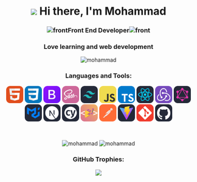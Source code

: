 <h1 align="center"> <img src="https://raw.githubusercontent.com/aemmadi/aemmadi/master/wave.gif" width="30"> Hi there, I'm Mohammad </h1>


<h3 align="center"><img src="https://www.vectorlogo.zone/logos/frontapp/frontapp-icon.svg" alt="front" width="20" height="20"/>Front End Developer<img src="https://www.vectorlogo.zone/logos/frontapp/frontapp-icon.svg" alt="front" width="20" height="20"/></h3> 


<h3 align="center">Love learning and web development</h3> 


<p align="center"><img src="https://github-readme-streak-stats.herokuapp.com/?user=mohammadpy8&theme=black-ice&hide_border=true&stroke=0000&background=0D1117&ring=e05397&fire=e05397&currStreakLabel=e05397&bg_color=30,e96443,904e95&title_color=fff&text_color=fff" alt="mohammad" /></p>


<h3 align="center">Languages and Tools:</h3>

<p align="center">
  <img src="https://github.com/tandpfun/skill-icons/blob/main/icons/HTML.svg" width="45" title="html">
  <img src="https://github.com/tandpfun/skill-icons/blob/main/icons/CSS.svg" width="45" title="css">
  <img src="https://github.com/tandpfun/skill-icons/blob/main/icons/Bootstrap.svg" width="45" title="bootstrap">
  <img src="https://github.com/tandpfun/skill-icons/blob/main/icons/Sass.svg" width="45" title="sass">
  <img src="https://github.com/tandpfun/skill-icons/blob/main/icons/TailwindCSS-Dark.svg" width="45" title="tailwind">
  <img src="https://github.com/tandpfun/skill-icons/blob/main/icons/JavaScript.svg" width="45" title="js">
  <img src="https://github.com/tandpfun/skill-icons/blob/main/icons/TypeScript.svg" width="45" title="typescript">
  <img src="https://github.com/tandpfun/skill-icons/blob/main/icons/React-Dark.svg" width="45" title="react">
  <img src="https://github.com/tandpfun/skill-icons/blob/main/icons/Redux.svg" width="45" title="redux">
  <img src="https://github.com/tandpfun/skill-icons/blob/main/icons/GraphQL-Dark.svg" width="45" title="GraphQl">
  <img src="https://github.com/tandpfun/skill-icons/blob/main/icons/MaterialUI-Dark.svg" width="45" title="materialUi">
  <img src="https://github.com/tandpfun/skill-icons/blob/main/icons/NextJS-Dark.svg" width="45" title="nextjs">
  <img src="https://github.com/tandpfun/skill-icons/blob/main/icons/Cypress-Dark.svg" width="45" title="cypress">
  <img src="https://github.com/tandpfun/skill-icons/blob/main/icons/StyledComponents.svg" width="45" title="cypress">
  <img src="https://github.com/tandpfun/skill-icons/blob/main/icons/Postman.svg" width="45" title="postman">
  <img src="https://github.com/tandpfun/skill-icons/blob/main/icons/Vite-Dark.svg" width="45"  title="Vite">
  <img src="https://github.com/tandpfun/skill-icons/blob/main/icons/Git.svg" width="45" title="git">
  <img src="https://github.com/tandpfun/skill-icons/blob/main/icons/Github-Dark.svg" width="45" title="github">
</p>


<br>
<p align="center"><img height="180em" src="https://github-readme-stats.vercel.app/api?username=mohammadpy8&hide_border=true&count_private=true&show_icons=true&theme=radical&bg_color=0D1117" alt="mohammad" align = "center"/>
<img height="180em" src="https://github-readme-stats.vercel.app/api/top-langs?username=mohammadpy8&show_icons=true&locale=en&layout=compact&hide_border=true&theme=radical&bg_color=0D1117" alt="mohammad" align = "center"/></p>

<h3 align="center">GitHub Trophies:</h3>

<p align="center">
  <img src="https://github-profile-trophy.vercel.app/?username=mohammadpy8&show_icons=true&locale=en&layout=compact&hide_border=true&theme=radical&bg_color=0D1117&margin-w=4"/>
</p>
